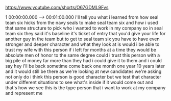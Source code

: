 https://www.youtube.com/shorts/O67GDML9Fvs

1 00:00:00.000 --\> 00:01:00.000 i'll tell you what i learned from how
seal team six hicks from the navy seals to make seal team six and how i
used that same structure to pick who i wanted to work in my company so
in seal team six they said it's baseline it's ticket of entry that you'd
give your life for another guy in the team but to get to seal team six
you have to have even stronger and deeper character and what they look
at is would i be able to trust my wife with this person if i left for
months at a time they would be absolute men of honor to the same degree
could i trust this person with a big pile of money far more than they
had i could give it to them and i could say hey i'll be back sometime
come back one month one year 10 years later and it would still be there
as we're looking at new candidates we're asking not only do i think this
person is good character but we test that character under different
situations to see what's inside if it would come out and that's how we
see this is the type person that i want to work at my company and
represent me
